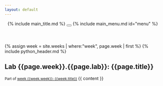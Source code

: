 ```yaml
---
layout: default
---
```


<header>
    {% include main_title.md %}
    <button id="menuToggler">
        <span></span>
        <span></span>
        <span></span>
    </button>
    {% include main_menu.md id="menu" %}
</header>
<main>
    {% assign week = site.weeks | where:"week", page.week | first %}
    {% include python_header.md %}
    <h2>Lab {{page.week}}.{{page.lab}}: {{page.title}}</h2>
    <small>
    Part of <a href="{{week.url | relative_url }}">week {{week.week}}: {{week.title}}</a>
    </small>
    {{ content }}
</main>